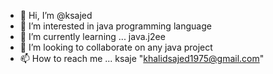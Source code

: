 - 👋 Hi, I’m @ksajed
- 👀 I’m interested in java programming language
- 🌱 I’m currently learning ... java.j2ee
- 💞️ I’m looking to collaborate on any java project
- 📫 How to reach me ... ksaje "khalidsajed1975@gmail.com"

<!---
ksajed/ksajed is a ✨ special ✨ repository because its `README.md` (this file) appears on your GitHub profile.
You can click the Preview link to take a look at your changes.
--->
